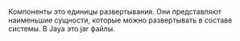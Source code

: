 Компоненты это единицы развертывания. Они представляют наименьшие
сущности, которые можно развертывать в составе системы. В Jауа это jar файлы.
